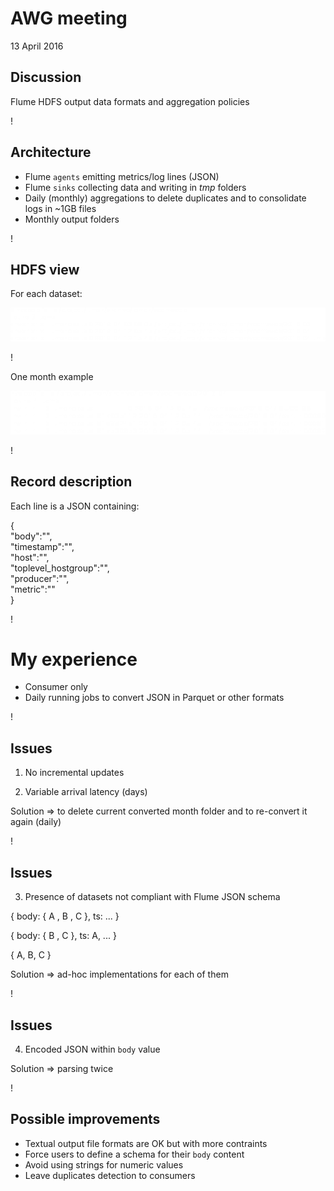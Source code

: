 AWG meeting
===========
13 April 2016

## Discussion
Flume HDFS output data formats and aggregation policies

!

## Architecture
* Flume `agents` emitting metrics/log lines (JSON)
* Flume `sinks` collecting data and writing in *tmp* folders
* Daily (monthly) aggregations to delete duplicates and to consolidate logs in ~1GB files
* Monthly output folders

!

## HDFS view

For each dataset:

![hadoop fs ls](hls_01.png "flume output example months")

!

One month example

![hadoop fs ls](hls_02.png "current month")

!

## Record description

Each line is a JSON containing:

{<br>
   "body":"",<br>
   "timestamp":"",<br>
   "host":"",<br>
   "toplevel_hostgroup":"",<br>
   "producer":"",<br>
   "metric":""<br>
}

!

# My experience

- Consumer only
- Daily running jobs to convert JSON in Parquet or other formats

!

## Issues

1) No incremental updates

2) Variable arrival latency (days)

Solution => to delete current converted month folder and to re-convert it again (daily)

!

## Issues

3) Presence of datasets not compliant with Flume JSON schema

{ body: { A , B , C }, ts: ... }

{ body: { B , C }, ts: A, ... }

{ A, B, C }

Solution => ad-hoc implementations for each of them

!

## Issues

4) Encoded JSON within `body` value

Solution => parsing twice

!

## Possible improvements

- Textual output file formats are OK but with more contraints
- Force users to define a schema for their `body` content
- Avoid using strings for numeric values
- Leave duplicates detection to consumers
